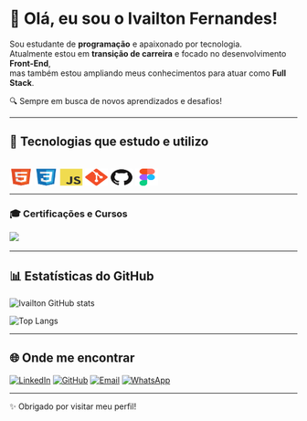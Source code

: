 # 👋 Olá, eu sou o Ivailton Fernandes!

Sou estudante de **programação** e apaixonado por tecnologia.  
Atualmente estou em **transição de carreira** e focado no desenvolvimento **Front-End**,  
mas também estou ampliando meus conhecimentos para atuar como **Full Stack**.  

🔍 Sempre em busca de novos aprendizados e desafios!



---
## 🚀 Tecnologias que estudo e utilizo
<div style="display: inline_block"><br>
  <img align="center" alt="HTML" height="30" width="40" src="https://raw.githubusercontent.com/devicons/devicon/master/icons/html5/html5-original.svg">
  <img align="center" alt="CSS" height="30" width="40" src="https://raw.githubusercontent.com/devicons/devicon/master/icons/css3/css3-original.svg">
  <img align="center" alt="JS" height="30" width="40" src="https://raw.githubusercontent.com/devicons/devicon/master/icons/javascript/javascript-original.svg">
  <img align="center" alt="Git" height="30" width="40" src="https://raw.githubusercontent.com/devicons/devicon/master/icons/git/git-original.svg">
  <img align="center" alt="GitHub" height="30" width="40" src="https://raw.githubusercontent.com/devicons/devicon/master/icons/github/github-original.svg">
  <img align="center" alt="Figma" height="30" width="40" src="https://raw.githubusercontent.com/devicons/devicon/master/icons/figma/figma-original.svg">
</div>

---
### 🎓 Certificações e Cursos

<a href="https://www.dio.me/certificate/BCUZWGVU/share"><img src="https://assets.dio.me/rkO44OeBRslqd4_xCfrfU81zuulhXYMCMGqL0RvsSOk/f:webp/h:120/q:80/L3RyYWNrcy9iZGM3Y2MxOS1jNzk2LTQ2YTItYjc2Ny1lOGJkYzIwMWZjYjgucG5n" height="100px"></a>

---

## 📊 Estatísticas do GitHub
![Ivailton GitHub stats](https://github-readme-stats.vercel.app/api?username=IvailtonFernandes&show_icons=true&theme=tokyonight)

![Top Langs](https://github-readme-stats.vercel.app/api/top-langs/?username=IvailtonFernandes&layout=compact&theme=tokyonight)

---


## 🌐 Onde me encontrar
[![LinkedIn](https://img.shields.io/badge/LinkedIn-0077B5?style=for-the-badge&logo=linkedin&logoColor=white)](https://linkedin.com/in/ivailtonfernandes) [![GitHub](https://img.shields.io/badge/GitHub-100000?style=for-the-badge&logo=github&logoColor=white)](https://github.com/IvailtonFernandes) [![Email](https://img.shields.io/badge/Email-D14836?style=for-the-badge&logo=yahoo&logoColor=white)](https://mail.yahoo.com/compose?to=ivailtonfernandes@yahoo.com.br) [![WhatsApp](https://img.shields.io/badge/WhatsApp-25D366?style=for-the-badge&logo=whatsapp&logoColor=white)](https://wa.me/5577981321568)

---

✨ Obrigado por visitar meu perfil!
